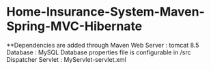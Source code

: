 # Home-Insurance-System-Maven-Spring-MVC-Hibernate


**Dependencies are added through Maven
Web Server : tomcat 8.5
Database : MySQL
Database properties file is configurable in /src
Dispatcher Servlet : MyServlet-servlet.xml
